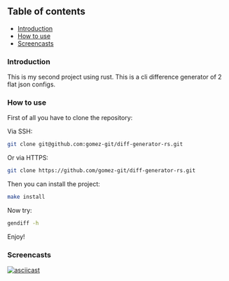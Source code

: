 ## Table of contents

- [Introduction](#introduction)
- [How to use](#how-to-use)
- [Screencasts](#screencasts)

### Introduction

This is my second project using rust. This is a cli difference generator of 2 flat json configs.

### How to use

First of all you have to clone the repository:

Via SSH:

```bash
git clone git@github.com:gomez-git/diff-generator-rs.git

```

Or via HTTPS:

```bash
git clone https://github.com/gomez-git/diff-generator-rs.git

```

Then you can install the project:

```bash
make install

```

Now try:

```bash
gendiff -h

```

Enjoy!

### Screencasts

[![asciicast](https://asciinema.org/a/HsOMFWBWIWQAkyBRajtl7xzj6.svg)](https://asciinema.org/a/HsOMFWBWIWQAkyBRajtl7xzj6?speed=1.25)
